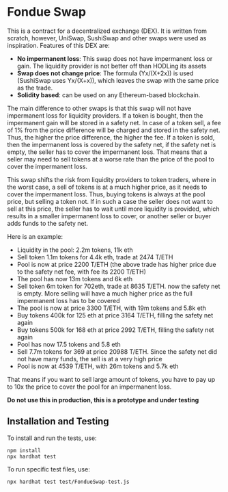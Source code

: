 # Fondue Swap

This is a contract for a decentralized exchange (DEX). It is written from scratch, 
however, UniSwap, SushiSwap and other swaps were used as inspiration. Features of 
this DEX are: 

* **No impermanent loss**: This swap does not have impermanent loss or gain. The liquidity provider is not better off than HODLing its assets
* **Swap does not change price**: The formula (Yx/(X+2x)) is used (SushiSwap uses Yx/(X+x)), which leaves the swap with the same price as the trade.
* **Solidity based**: can be used on any Ethereum-based blockchain.

The main difference to other swaps is that this swap will not have impermanent loss for liquidity providers. 
If a token is bought, then the impermanent gain will be stored in a safety net. In case of a token sell, 
a fee of 1% from the price difference will be charged and stored in the safety net. Thus, the higher the price 
difference, the higher the fee. If a token is sold, then the impermanent loss is covered by the safety net, if 
the safety net is empty, the seller has to cover the impermanent loss. That means that 
a seller may need to sell tokens at a worse rate than the price of the pool to cover the impermanent loss.

This swap shifts the risk from liquidity providers to token traders, where in the worst case, a sell of tokens is at a 
much higher price, as it needs to cover the impermanent loss. Thus, buying tokens is always at the pool price, but selling 
a token not. If in such a case the seller does not want to sell at this price, the seller has to wait until more liquidity
is provided, which results in a smaller impermanent loss to cover, or another seller or buyer adds funds to the safety net.

Here is an example:

* Liquidity in the pool: 2.2m tokens, 11k eth 
* Sell token 1.1m tokens for 4.4k eth, trade at 2474 T/ETH
* Pool is now at price 2200 T/ETH (the above trade has higher price due to the safety net fee, with fee its 2200 T/ETH)
* The pool has now 13m tokens and 6k eth
* Sell token 6m token for 702eth, trade at 8635 T/ETH. now the safety net is empty. More selling will have a much higher price as the full impermanent loss has to be covered
* The pool is now at price 3300 T/ETH, with 19m tokens and 5.8k eth
* Buy tokens 400k for 125 eth at price 3164 T/ETH, filling the safety net again
* Buy tokens 500k for 168 eth at price 2992 T/ETH, filling the safety net again
* Pool has now 17.5 tokens and 5.8 eth
* Sell 7.7m tokens for 369 at price 20988 T/ETH. Since the safety net did not have many funds, the sell is at a very high price
* Pool is now at 4539 T/ETH, with 26m tokens and 5.7k eth

That means if you want to sell large amount of tokens, you have to pay up to 10x the price to cover the pool for an impermanent loss.

**Do not use this in production, this is a prototype and under testing**

## Installation and Testing

To install and run the tests, use:
```
npm install
npx hardhat test
```
To run specific test files, use:
```
npx hardhat test test/FondueSwap-test.js
```
